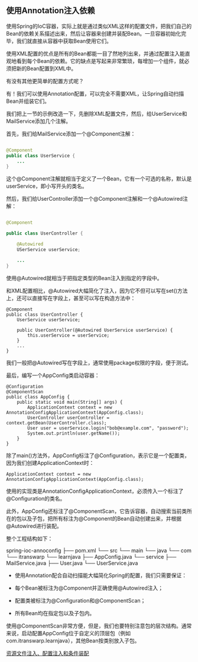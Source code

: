 
## 使用Annotation注入依赖

使用Spring的IoC容器，实际上就是通过类似XML这样的配置文件，把我们自己的Bean的依赖关系描述出来，然后让容器来创建并装配Bean。一旦容器初始化完毕，我们就直接从容器中获取Bean使用它们。


使用XML配置的优点是所有的Bean都能一目了然地列出来，并通过配置注入能直观地看到每个Bean的依赖。它的缺点是写起来非常繁琐，每增加一个组件，就必须把新的Bean配置到XML中。


有没有其他更简单的配置方式呢？


有！我们可以使用Annotation配置，可以完全不需要XML，让Spring自动扫描Bean并组装它们。


我们把上一节的示例改造一下，先删除XML配置文件，然后，给UserService和MailService添加几个注解。

首先，我们给MailService添加一个@Component注解：

```java

@Component
public class UserService {
    ...
}
```

这个@Component注解就相当于定义了一个Bean，它有一个可选的名称，默认是userService，即小写开头的类名。

然后，我们给UserController添加一个@Component注解和一个@Autowired注解：

```java

@Component

public class UserController {

    @Autowired
    USerService userService;

    ...
}

```
使用@Autowired就相当于把指定类型的Bean注入到指定的字段中。

和XML配置相比，@Autowired大幅简化了注入，因为它不但可以写在set()方法上，还可以直接写在字段上，甚至可以写在构造方法中：

```
@Component
public class UserController {
    UserService userService;

    public UserController(@Autowired UserService userService) {
        this.userService = userService;
    }
    ...
}
```
我们一般把@Autowired写在字段上，通常使用package权限的字段，便于测试。

最后，编写一个AppConfig类启动容器：

```
@Configuration
@ComponentScan
public class AppConfig {
    public static void main(String[] args) {
        ApplicationContext context = new AnnotationConfigApplicationContext(AppConfig.class);
        UserController userController = context.getBean(UserController.class);
        User user = userService.login("bob@example.com", "password");
        System.out.println(user.getName());
    }
}
```

除了main()方法外，AppConfig标注了@Configuration，表示它是一个配置类，因为我们创建ApplicationContext时：

```
ApplicationContext context = new AnnotationConfigApplicationContext(AppConfig.class);
```

使用的实现类是AnnotationConfigApplicationContext，必须传入一个标注了@Configuration的类名。

此外，AppConfig还标注了@ComponentScan，它告诉容器，自动搜索当前类所在的包以及子包，把所有标注为@Component的Bean自动创建出来，并根据@Autowired进行装配。

整个工程结构如下：

spring-ioc-annoconfig
├── pom.xml
└── src
    └── main
        └── java
            └── com
                └── itranswarp
                    └── learnjava
                        ├── AppConfig.java
                        └── service
                            ├── MailService.java
                            ├── User.java
                            └── UserService.java


- 使用Annotation配合自动扫描能大幅简化Spring的配置，我们只需要保证：
 
- 每个Bean被标注为@Component并正确使用@Autowired注入；
 
- 配置类被标注为@Configuration和@ComponentScan；
 
- 所有Bean均在指定包以及子包内。

使用@ComponentScan非常方便，但是，我们也要特别注意包的层次结构。通常来说，启动配置AppConfig位于自定义的顶层包（例如com.itranswarp.learnjava），其他Bean按类别放入子包。

[资源文件注入、配置注入和条件装配](./spring_ioc_4.md)